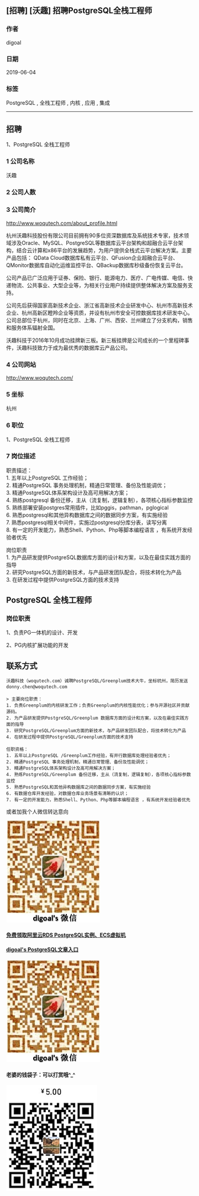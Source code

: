 ## [招聘] [沃趣] 招聘PostgreSQL全栈工程师  
                 
### 作者                 
digoal                
                
### 日期                
2019-06-04                
                
### 标签                
PostgreSQL , 全栈工程师 , 内核 , 应用 , 集成    
                
----                
                
## 招聘                
1、PostgreSQL 全栈工程师  
            
### 1 公司名称              
沃趣  
      
### 2 公司人数              
              
### 3 公司简介    
http://www.woqutech.com/about_profile.html  
  
杭州沃趣科技股份有限公司目前拥有90多位资深数据库及系统技术专家，技术领域涉及Oracle、MySQL、PostgreSQL等数据库云平台架构和超融合云平台架构，结合云计算和x86平台的发展趋势，为用户提供全栈式云平台解决方案。主要产品包括： QData Cloud数据库私有云平台、QFusion企业超融合云平台、QMonitor数据库自动化运维监控平台、QBackup数据库秒级备份恢复云平台。  
  
公司产品已广泛应用于证券、保险、银行、能源电力、医疗、广电传媒、电信、快递物流、公共事业、大型企业等，为相关行业用户持续提供整体解决方案及服务支持。  
  
公司先后获得国家高新技术企业、浙江省高新技术企业研发中心、杭州市高新技术企业、杭州高新区瞪羚企业等资质，并设有杭州市安全可控数据库技术研发中心。公司总部位于杭州，同时在北京、上海、广州、西安、兰州建立了分支机构，销售和服务体系辐射全国。  
  
沃趣科技于2016年10月成功挂牌新三板。新三板挂牌是公司成长的一个里程碑事件，沃趣科技致力于成为最优秀的数据库云产品公司。  
    
### 4 公司网站     
http://www.woqutech.com/  
               
### 5 坐标                
杭州  
                
### 6 职位                
1、PostgreSQL 全栈工程师  
                
### 7 岗位描述           
职责描述：  
1\. 五年以上PostgreSQL 工作经验；  
2\. 精通PostgreSQL 事务处理机制，精通日常管理、备份及性能调优；  
3\. 精通PostgreSQL体系架构设计及高可用解决方案；  
4\. 熟练postgresql 备份迁移，主从（流复制，逻辑复制），各项核心指标参数监控  
5\. 熟练部署安装postgres常用插件，比如pggis，pathman，pglogical  
6\. 熟悉postgresql和其他异构数据库之间的数据同步方案，有实施经验  
7\. 熟悉postgresql相关中间件，实施过postgresql分库分表，读写分离  
8\. 有一定的开发能力，熟悉Shell、Python、Php等脚本编程语言 ，有系统开发经验者优先  
  
岗位职责   
1\. 为产品研发提供PostgreSQL数据库方面的设计和方案，以及在最佳实践方面的指导  
2\. 研究PostgreSQL方面的新技术，与产品研发团队配合，将技术转化为产品  
3\. 在研发过程中提供PostgreSQL方面的技术支持  
        
## PostgreSQL 全栈工程师  
  
### 岗位职责  
1、负责PG一体机的设计、开发  
  
2、PG内核扩展功能的开发  
  
    
## 联系方式   
  
```
沃趣科技（woqutech.com）诚聘PostgreSQL/Greenplum技术大牛，坐标杭州，简历发送 donny.chen@woqutech.com 

> 主要岗位职责：  
1. 负责Greenplum的内核研发工作；负责Greenplum的内核性能优化；参与开源社区并贡献源码。  
2. 为产品研发提供PostgreSQL/Greenplum 数据库方面的设计和方案，以及在最佳实践方面的指导  
3. 研究PostgreSQL/Greenplum方面的新技术，与产品研发团队配合，将技术转化为产品  
4. 在研发过程中提供PostgreSQL/Greenplum方面的技术支持  

任职资格：  
1. 五年以上PostgreSQL /Greenplum工作经验，有并行数据库处理经验者优先；  
2. 精通PostgreSQL 事务处理机制，精通日常管理、备份及性能调优；    
3. 精通PostgreSQL体系架构设计及高可用解决方案；  
4. 熟练PostgreSQL/Greenplum 备份迁移，主从（流复制，逻辑复制），各项核心指标参数监控  
5. 熟悉PostgreSQL和其他异构数据库之间的数据同步方案，有实施经验  
6. 有数据仓库开发经验，对数据仓库业务场景有清晰的认识；  
7. 有一定的开发能力，熟悉Shell、Python、Php等脚本编程语言 ，有系统开发经验者优先
```
  
    
或者加我个人微信转达意向  
  
![pic](../pic/digoal_weixin.jpg)     
    
    
    
    
    
    
  
  
  
  
#### [免费领取阿里云RDS PostgreSQL实例、ECS虚拟机](https://free.aliyun.com/ "57258f76c37864c6e6d23383d05714ea")
  
  
#### [digoal's PostgreSQL文章入口](https://github.com/digoal/blog/blob/master/README.md "22709685feb7cab07d30f30387f0a9ae")
  
  
![digoal's weixin](../pic/digoal_weixin.jpg "f7ad92eeba24523fd47a6e1a0e691b59")
  
  
#### 老婆的钱袋子：可以打赏哦^_^  
![wife's weixin ds](../pic/wife_weixin_ds.jpg "acd5cce1a143ef1d6931b1956457bc9f")
  
